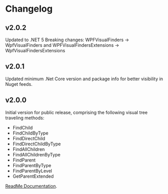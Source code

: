# Changelog

## v2.0.2
Updated to .NET 5
Breaking changes: WPFVisualFinders -> WpfVisualFinders and WPFVisualFindersExtensions -> WpfVisualFindersExtensions

## v2.0.1
Updated minimum .Net Core version and package info for better visibility in Nuget feeds.

## v2.0.0
Initial version for public release, comprising the following visual tree traveling methods:
- FindChild
- FindChildByType
- FindDirectChild
- FindDirectChildByType
- FindAllChildren
- FindAllChildrenByType
- FindParent
- FindParentByType
- FindParentByLevel
- GetParentExtended

[ReadMe Documentation](https://github.com/davidlebourdais/ExtendedWPFVisualTreeHelper/blob/v2.0.0/README.md).
